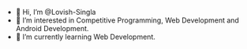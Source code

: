 - 👋 Hi, I’m @Lovish-Singla
- 👀 I’m interested in Competitive Programming, Web Development and Android Development.
- 🌱 I’m currently learning Web Development.
<!---
Lovish-Singla/Lovish-Singla is a ✨ special ✨ repository because its `README.md` (this file) appears on your GitHub profile.
You can click the Preview link to take a look at your changes.
--->
